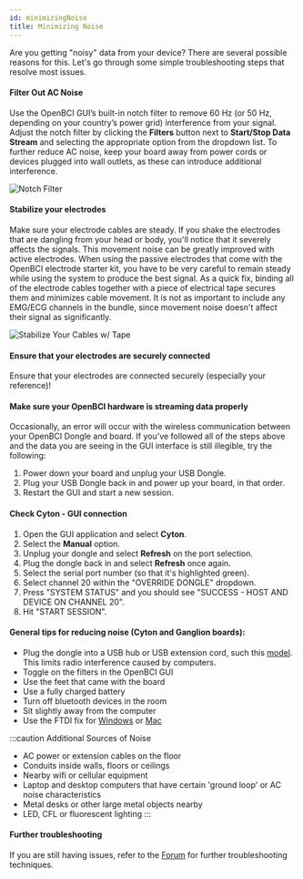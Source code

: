 ```yaml
---
id: minimizingNoise
title: Minimizing Noise
---
```


Are you getting "noisy" data from your device? There are several possible reasons for this. Let's go through some simple troubleshooting steps that resolve most issues.

#### Filter Out AC Noise

Use the OpenBCI GUI’s built-in notch filter to remove 60 Hz (or 50 Hz, depending on your country’s power grid) interference from your signal. Adjust the notch filter by clicking the **Filters** button next to **Start/Stop Data Stream** and selecting the appropriate option from the dropdown list. To further reduce AC noise, keep your board away from power cords or devices plugged into wall outlets, as these can introduce additional interference.

![Notch Filter](../assets/GettingStartedImages/filters_UI.PNG)

#### Stabilize your electrodes

Make sure your electrode cables are steady. If you shake the electrodes that are dangling from your head or body, you'll notice that it severely affects the signals. This movement noise can be greatly improved with active electrodes. When using the passive electrodes that come with the OpenBCI electrode starter kit, you have to be very careful to remain steady while using the system to produce the best signal. As a quick fix, binding all of the electrode cables together with a piece of electrical tape secures them and minimizes cable movement. It is not as important to include any EMG/ECG channels in the bundle, since movement noise doesn't affect their signal as significantly.

![Stabilize Your Cables w/ Tape](../assets/GettingStartedImages/secureCables.JPG)

#### Ensure that your electrodes are securely connected

Ensure that your electrodes are connected securely (especially your reference)!

#### Make sure your OpenBCI hardware is streaming data properly

Occasionally, an error will occur with the wireless communication between your OpenBCI Dongle and board. If you've followed all of the steps above and the data you are seeing in the GUI interface is still illegible, try the following:

1. Power down your board and unplug your USB Dongle.
2. Plug your USB Dongle back in and power up your board, in that order.
3. Restart the GUI and start a new session.

#### Check Cyton - GUI connection

1. Open the GUI application and select **Cyton**.
2. Select the **Manual** option.
3. Unplug your dongle and select **Refresh** on the port selection.
4. Plug the dongle back in and select **Refresh** once again.
5. Select the serial port number (so that it's highlighted green).
6. Select channel 20 within the "OVERRIDE DONGLE" dropdown.
7. Press "SYSTEM STATUS" and you should see "SUCCESS - HOST AND DEVICE ON CHANNEL 20".
8. Hit "START SESSION".

#### General tips for reducing noise (Cyton and Ganglion boards):

- Plug the dongle into a USB hub or USB extension cord, such this [model](https://a.co/d/dwsweYF). This limits radio interference caused by computers.
- Toggle on the filters in the OpenBCI GUI
- Use the feet that came with the board
- Use a fully charged battery
- Turn off bluetooth devices in the room
- Sit slightly away from the computer
- Use the FTDI fix for [Windows](https://docs.openbci.com/Troubleshooting/FTDI_Fix_Windows/) or [Mac](https://docs.openbci.com/Troubleshooting/FTDI_Fix_Mac/)

:::caution Additional Sources of Noise

- AC power or extension cables on the floor
- Conduits inside walls, floors or ceilings
- Nearby wifi or cellular equipment
- Laptop and desktop computers that have certain 'ground loop' or AC noise characteristics
- Metal desks or other large metal objects nearby
- LED, CFL or fluorescent lighting
  :::

#### Further troubleshooting

If you are still having issues, refer to the [Forum](https://openbci.com/forum/) for further troubleshooting techniques.
